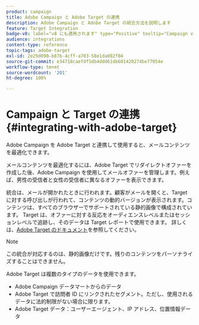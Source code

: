 ```yaml
---
product: campaign
title: Adobe Campaign と Adobe Target の連携
description: Adobe Campaign と Adobe Target の統合方法を説明します
feature: Target Integration
badge-v8: label="v8 にも適用されます" type="Positive" tooltip="Campaign v8 にも適用されます"
audience: integrations
content-type: reference
topic-tags: adobe-target
exl-id: 2e29d090-b87b-4cff-a703-58e1da082f04
source-git-commit: e34718caefdf5db4ddd61db601420274be77054e
workflow-type: tm+mt
source-wordcount: '201'
ht-degree: 100%

---
```


# Campaign と Target の連携{#integrating-with-adobe-target}



Adobe Campaign を Adobe Target と連携して使用すると、メールコンテンツを最適化できます。

メールコンテンツを最適化するには、Adobe Target でリダイレクトオファーを作成した後、Adobe Campaign を使用してメールオファーを管理します。例えば、男性の受信者と女性の受信者に異なるオファーを表示できます。

統合は、メールが開かれたときに行われます。顧客がメールを開くと、Target に対する呼び出しが行われて、コンテンツの動的バージョンが表示されます。コンテンツは、すべてのブラウザーでサポートされている静的画像で構成されています。 Target は、オファーに対する反応をオーディエンスレベルまたはセッションレベルで追跡し、そのデータは Target レポートで使用できます。 詳しくは、[Adobe Target のドキュメント](https://experienceleague.adobe.com/docs/target/using/integrate/campaign-and-target.html?lang=ja)を参照してください。


>[!NOTE]
>
>この統合が対応するのは、静的画像だけです。残りのコンテンツをパーソナライズすることはできません。

Adobe Target は複数のタイプのデータを使用できます。

* Adobe Campaign データマートからのデータ
* Adobe Target で訪問者 ID にリンクされたセグメント。ただし、使用されるデータに法的制限がない場合に限ります。
* Adobe Target データ：ユーザーエージェント、IP アドレス、位置情報データ
